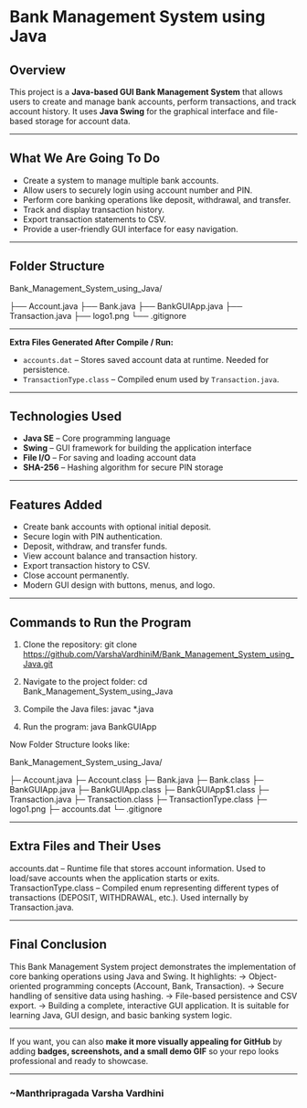 # Bank Management System using Java

## Overview
This project is a **Java-based GUI Bank Management System** that allows users to create and manage bank accounts, perform transactions, and track account history. It uses **Java Swing** for the graphical interface and file-based storage for account data.  

---

## What We Are Going To Do
- Create a system to manage multiple bank accounts.  
- Allow users to securely login using account number and PIN.  
- Perform core banking operations like deposit, withdrawal, and transfer.  
- Track and display transaction history.  
- Export transaction statements to CSV.  
- Provide a user-friendly GUI interface for easy navigation.

---

## Folder Structure

Bank_Management_System_using_Java/

├── Account.java
├── Bank.java
├── BankGUIApp.java
├── Transaction.java
├── logo1.png
└── .gitignore

---

**Extra Files Generated After Compile / Run:**  
- `accounts.dat` – Stores saved account data at runtime. Needed for persistence.  
- `TransactionType.class` – Compiled enum used by `Transaction.java`.  

---

## Technologies Used
- **Java SE** – Core programming language  
- **Swing** – GUI framework for building the application interface  
- **File I/O** – For saving and loading account data  
- **SHA-256** – Hashing algorithm for secure PIN storage  

---

## Features Added
- Create bank accounts with optional initial deposit.  
- Secure login with PIN authentication.  
- Deposit, withdraw, and transfer funds.  
- View account balance and transaction history.  
- Export transaction history to CSV.  
- Close account permanently.  
- Modern GUI design with buttons, menus, and logo.  

---

## Commands to Run the Program
1. Clone the repository:
git clone https://github.com/VarshaVardhiniM/Bank_Management_System_using_Java.git

2. Navigate to the project folder:
cd Bank_Management_System_using_Java

3. Compile the Java files:
javac *.java

4. Run the program:
java BankGUIApp

Now Folder Structure looks like:

Bank_Management_System_using_Java/


├─ Account.java
├─ Account.class
├─ Bank.java
├─ Bank.class
├─ BankGUIApp.java
├─ BankGUIApp.class
├─ BankGUIApp$1.class
├─ Transaction.java
├─ Transaction.class
├─ TransactionType.class
├─ logo1.png
├─ accounts.dat
└─ .gitignore

---

## Extra Files and Their Uses
accounts.dat – Runtime file that stores account information. Used to load/save accounts when the application starts or exits.
TransactionType.class – Compiled enum representing different types of transactions (DEPOSIT, WITHDRAWAL, etc.). Used internally by Transaction.java.

---

## Final Conclusion
This Bank Management System project demonstrates the implementation of core banking operations using Java and Swing. It highlights:
-> Object-oriented programming concepts (Account, Bank, Transaction).
-> Secure handling of sensitive data using hashing.
-> File-based persistence and CSV export.
-> Building a complete, interactive GUI application.
It is suitable for learning Java, GUI design, and basic banking system logic.

---

If you want, you can also **make it more visually appealing for GitHub** by adding **badges, screenshots, and a small demo GIF** so your repo looks professional and ready to showcase.  

---

### ~Manthripragada Varsha Vardhini

